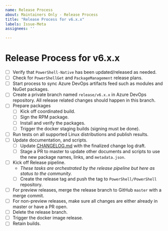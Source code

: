 ```yaml
---
name: Release Process
about: Maintainers Only - Release Process
title: "Release Process for v6.x.x"
labels: Issue-Meta
assignees: ''

---
```


<!--
This template is for maintainers to create an issues to track the release process.
Please **only** use this template if you are a maintainer.
-->

# Release Process for v6.x.x

- [ ] Verify that `PowerShell-Native` has been updated/released as needed.
- [ ] Check for `PowerShellGet` and `PackageManagement` release plans.
- [ ] Start process to sync Azure DevOps artifacts feed such as modules and NuGet packages.
- [ ] Create a private branch named `release/v6.x.x` in Azure DevOps repository.
   All release related changes should happen in this branch.
- [ ] Prepare packages
    - [ ] Kick off coordinated build.
    - [ ] Sign the RPM package.
    - [ ] Install and verify the packages.
    - [ ] Trigger the docker staging builds (signing must be done).
- [ ] Run tests on all supported Linux distributions and publish results.
- [ ] Update documentation, and scripts.
    - [ ] Update [CHANGELOG.md](../../CHANGELOG.md) with the finalized change log draft.
    - [ ] Stage a PR to master to update other documents and
          scripts to use the new package names, links, and `metadata.json`.
- [ ] Kick off Release pipeline.
    - *These tasks are orchestrated by the release pipeline but here as status to the community.*
    - [ ] Create the release tag and push the tag to `PowerShell/PowerShell` repository.
- [ ] For preview releases,
  merge the release branch to GitHub `master` with a merge commit.
- [ ] For non-preview releases,
  make sure all changes are either already in master or have a PR open.
- [ ] Delete the release branch.
- [ ] Trigger the docker image release.
- [ ] Retain builds.
